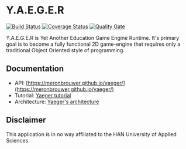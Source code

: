# Y.A.E.G.E.R 

[![Build Status](https://travis-ci.org/meronbrouwer/yaeger.svg?branch=master)](https://travis-ci.org/meronbrouwer/yaeger) 
[![Coverage Status](https://coveralls.io/repos/github/meronbrouwer/yaeger/badge.svg?branch=master)](https://coveralls.io/github/meronbrouwer/yaeger?branch=master) 
[![Quality Gate](https://sonarcloud.io/api/project_badges/measure?project=nl.meron%3Ayaeger&metric=alert_status)](https://sonarcloud.io/dashboard?id=nl.meron%3Ayaeger)

Y.A.E.G.E.R is Yet Another Education Game Engine Runtime. It's primary goal is to become a fully 
functional 2D game-engine that requires only a traditional Object Oriented style of programming.

## Documentation

* API: [https://meronbrouwer.github.io/yaeger/](https://meronbrouwer.github.io/yaeger/)
* Tutorial: [Yaeger tutorial](docs/tutorial.md)
* Architecture: [Yaeger's architecture](docs/architecture.md)

## Disclaimer

This application is in no way affiliated to the HAN University of Applied Sciences. 
